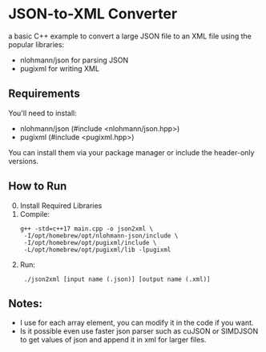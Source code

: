 
# JSON-to-XML Converter
a basic C++ example to convert a large JSON file to an XML file using the popular libraries:
- nlohmann/json for parsing JSON
- pugixml for writing XML

## Requirements
You'll need to install:
- nlohmann/json (#include <nlohmann/json.hpp>)
- pugixml (#include <pugixml.hpp>)

You can install them via your package manager or include the header-only versions.

## How to Run 
0. Install Required Libraries 
1. Compile:
   ```
   g++ -std=c++17 main.cpp -o json2xml \ 
    -I/opt/homebrew/opt/nlohmann-json/include \
    -I/opt/homebrew/opt/pugixml/include \
    -L/opt/homebrew/opt/pugixml/lib -lpugixml
   ```
2. Run:
   ```
    ./json2xml [input name (.json)] [output name (.xml)]
   ```
   

## Notes:
- I use <item> for each array element, you can modify it in the code if you want. 
- Is it possible even use faster json parser such as cuJSON or SIMDJSON to get values of json and append it in xml for larger files.